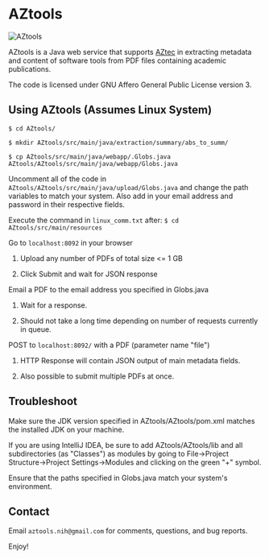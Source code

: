 # AZtools

![AZtools](https://aztec.bio/public/images/bd2k.png)

AZtools is a Java web service that supports [AZtec](http://aztec.bio/) in extracting metadata and content of software tools from PDF files containing academic publications.

The code is licensed under GNU Affero General Public License version 3.

## Using AZtools (Assumes Linux System)

`$ cd AZtools/`

`$ mkdir AZtools/src/main/java/extraction/summary/abs_to_summ/`

`$ cp AZtools/src/main/java/webapp/.Globs.java AZtools/AZtools/src/main/java/webapp/Globs.java`

Uncomment all of the code in `AZtools/AZtools/src/main/java/upload/Globs.java` and change the path variables to match your system. Also add in your email address and password in their respective fields.

Execute the command in `linux_comm.txt` after: `$ cd AZtools/src/main/resources`

Go to `localhost:8092` in your browser

1. Upload any number of PDFs of total size <= 1 GB

2. Click Submit and wait for JSON response

Email a PDF to the email address you specified in Globs.java

1. Wait for a response.

2. Should not take a long time depending on number of requests currently in queue.

POST to `localhost:8092/` with a PDF (parameter name "file") 

1. HTTP Response will contain JSON output of main metadata fields.

2. Also possible to submit multiple PDFs at once.

## Troubleshoot

Make sure the JDK version specified in AZtools/AZtools/pom.xml matches the installed JDK on your machine.

If you are using IntelliJ IDEA, be sure to add AZtools/AZtools/lib and all subdirectories (as "Classes") as modules by going to File->Project Structure->Project Settings->Modules and clicking on the green "+" symbol.

Ensure that the paths specified in Globs.java match your system's environment.

## Contact

Email `aztools.nih@gmail.com` for comments, questions, and bug reports.

Enjoy!
